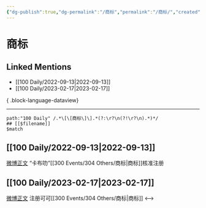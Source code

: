 ```yaml
---
{"dg-publish":true,"dg-permalink":"/商标","permalink":"/商标/","created":"2022-12-07T16:54:01.000+08:00","updated":"2023-08-24T19:33:13.662+08:00"}
---
```


# 商标

## Linked Mentions
- [[100 Daily/2022-09-13\|2022-09-13]]
- [[100 Daily/2023-02-17\|2023-02-17]]

{ .block-language-dataview}

---

```expander
path:"100 Daily" /.*\[\[商标\]\].*(?:\r?\n(?!\r?\n).*)*/
## [[$filename]]
$match
```
## [[100 Daily/2022-09-13\|2022-09-13]]
[微博正文](https://m.weibo.cn/5349191816/4813182893300812) “卡布叻”[[300 Events/304 Others/商标\|商标]]核准注册
## [[100 Daily/2023-02-17\|2023-02-17]]
[微博正文](https://m.weibo.cn/2297360854/4870089796487451) 注册可可[[300 Events/304 Others/商标\|商标]]
<-->